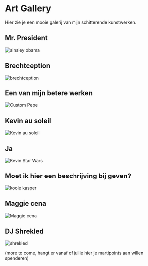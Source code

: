 # Art Gallery

Hier zie je een mooie galerij van mijn schitterende kunstwerken.



## Mr. President

![ainsley obama](photoshop/ainsleyobama.jpg)



## Brechtception

![brechtception](photoshop/brechtception.jpg)



## Een van mijn betere werken

![Custom Pepe](photoshop/CustomPepe.jpg)



## Kevin au soleil

![Kevin au soleil](photoshop/Kevinausoleil.jpg)



## Ja 

![Kevin Star Wars](photoshop/KevinStarWars.jpg)



## Moet ik hier een beschrijving bij geven?

![koole kasper](photoshop/koolekasper.jpg)



## Maggie cena

![Maggie cena](photoshop/Maggiecena.jpg)



## DJ Shrekled

![shrekled](photoshop/shrekled.jpg)



(more to come, hangt er vanaf of jullie hier je martipoints aan willen spenderen)